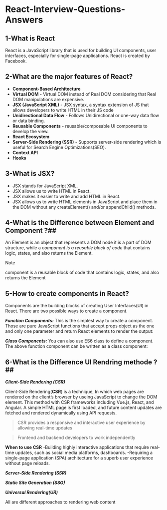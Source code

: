 # React-Interview-Questions-Answers

## 1-What is React
React is a JavaScript library that is used for building UI components, user interfaces, especially for single-page applications.
React is  created by Facebook.

## 2-What are the major features of React?
- **Component-Based Architecture**   
- **Virtual DOM** - Virtual DOM instead of Real DOM considering that Real DOM manipulations are expensive.  
- **JSX (JavaScript XML)** - JSX syntax, a syntax extension of JS that allows developers to write HTML in their JS code  
- **Unidirectional Data Flow** - Follows Unidirectional or one-way data flow or data binding. 
- **Reusable Components** - reusable/composable UI components to develop the view.
- **React Ecosystem**
- **Server-Side Rendering (SSR)** - Supports server-side rendering which is useful for Search Engine Optimizations(SEO).  
- **Context API**
- **Hooks**
  
 ## 3-What is JSX? ##
- JSX stands for JavaScript XML.
- JSX allows us to write HTML in React.
- JSX makes it easier to write and add HTML in React.
- JSX allows us to write HTML elements in JavaScript and place them in the DOM without any createElement()  and/or appendChild() methods.

## 4-What is the Difference between Element and Component ?##
An Element is an object that represents a DOM node it is a part of DOM structure, while a *component is a reusable block of code* that contains logic, states, and also returns the Element.
> [!NOTE]
> component is a reusable block of code that contains logic, states, and also returns the Element

## 5-How to create components in React? ##
Components are the building blocks of creating User Interfaces(UI) in React. There are two possible ways to create a component. 

***Function Components:*** This is the simplest way to create a component. Those are pure JavaScript functions that accept props object as the one and only one parameter and return React elements to render the output:  

***Class Components:*** You can also use ES6 class to define a component. The above function component can be written as a class component:  

## 6-What is the Difference UI Rendring methode ?##
***Client-Side Rendering (CSR)***

Client-Side Rendering(**CSR**) is a technique, In which web pages are rendered on the client’s browser by useing JavaScript to change the DOM element. 
This method with CSR frameworks including Vue.js, React, and Angular. A simple HTML page is first loaded, and future content updates are fetched and rendered dynamically using API requests.

>CSR provides a responsive and interactive user experience by allowing real-time updates

>Frontend and backend developers to work independently

**When to use CSR**
-Building highly interactive applications that require real-time updates, such as social media platforms, dashboards.
-Requiring a single-page application (SPA) architecture for a superb user experience without page reloads.

***Server-Side Rendering (SSR)***

***Static Site Generation (SSG)***

***Universal Rendering(UR)***

All are different approaches to rendering web content
